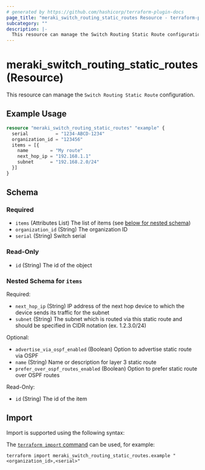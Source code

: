 ```yaml
---
# generated by https://github.com/hashicorp/terraform-plugin-docs
page_title: "meraki_switch_routing_static_routes Resource - terraform-provider-meraki"
subcategory: ""
description: |-
  This resource can manage the Switch Routing Static Route configuration.
---
```


# meraki_switch_routing_static_routes (Resource)

This resource can manage the `Switch Routing Static Route` configuration.

## Example Usage

```terraform
resource "meraki_switch_routing_static_routes" "example" {
  serial          = "1234-ABCD-1234"
  organization_id = "123456"
  items = [{
    name        = "My route"
    next_hop_ip = "192.168.1.1"
    subnet      = "192.168.2.0/24"
  }]
}
```

<!-- schema generated by tfplugindocs -->
## Schema

### Required

- `items` (Attributes List) The list of items (see [below for nested schema](#nestedatt--items))
- `organization_id` (String) The organization ID
- `serial` (String) Switch serial

### Read-Only

- `id` (String) The id of the object

<a id="nestedatt--items"></a>
### Nested Schema for `items`

Required:

- `next_hop_ip` (String) IP address of the next hop device to which the device sends its traffic for the subnet
- `subnet` (String) The subnet which is routed via this static route and should be specified in CIDR notation (ex. 1.2.3.0/24)

Optional:

- `advertise_via_ospf_enabled` (Boolean) Option to advertise static route via OSPF
- `name` (String) Name or description for layer 3 static route
- `prefer_over_ospf_routes_enabled` (Boolean) Option to prefer static route over OSPF routes

Read-Only:

- `id` (String) The id of the item

## Import

Import is supported using the following syntax:

The [`terraform import` command](https://developer.hashicorp.com/terraform/cli/commands/import) can be used, for example:

```shell
terraform import meraki_switch_routing_static_routes.example "<organization_id>,<serial>"
```
